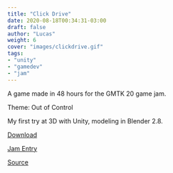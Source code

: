 ```yaml
---
title: "Click Drive"
date: 2020-08-18T00:34:31-03:00
draft: false
author: "Lucas"
weight: 6
cover: "images/clickdrive.gif"
tags:
- "unity"
- "gamedev"
- "jam"
---
```


A game made in 48 hours for the GMTK 20 game jam.

Theme: Out of Control

My first try at 3D with Unity, modeling in Blender 2.8.

[Download](https://lblotta.itch.io/click-drive)

[Jam Entry](https://itch.io/jam/gmtk-2020/rate/699537)

[Source](https://github.com/blotta/click-drive)